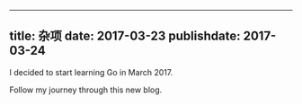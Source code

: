 
---
title: 杂项
date: 2017-03-23
publishdate: 2017-03-24
---

I decided to start learning Go in March 2017.

Follow my journey through this new blog.